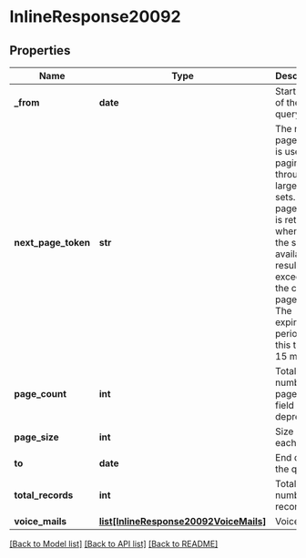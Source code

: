 # InlineResponse20092

## Properties
Name | Type | Description | Notes
------------ | ------------- | ------------- | -------------
**_from** | **date** | Start date of the query. | [optional] 
**next_page_token** | **str** | The next page token is used to paginate through large result sets. A next page token is returned whenever the set of available results exceeds the current page size. The expiration period for this token is 15 minutes. | [optional] 
**page_count** | **int** | Total number of pages. This field is deprecated. | [optional] 
**page_size** | **int** | Size of each page | [optional] 
**to** | **date** | End date of the query. | [optional] 
**total_records** | **int** | Total number of records | [optional] 
**voice_mails** | [**list[InlineResponse20092VoiceMails]**](InlineResponse20092VoiceMails.md) | Voicemails | [optional] 

[[Back to Model list]](../README.md#documentation-for-models) [[Back to API list]](../README.md#documentation-for-api-endpoints) [[Back to README]](../README.md)

